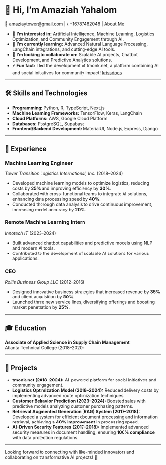 # 👋 Hi, I’m Amaziah Yahalom
📧 amaziaytower@gmail.com | 📞 +16787482048 | [About Me](https://amazia-ai-portfolio.vercel.app/) 

- 👀 **I’m interested in:** Artificial Intelligence, Machine Learning, Logistics Optimization, and Community Engagement through AI.  
- 🌱 **I’m currently learning:** Advanced Natural Language Processing, LangChain integrations, and cutting-edge AI tools.  
- 💞️ **I’m looking to collaborate on:** Scalable AI projects, Chatbot Development, and Predictive Analytics solutions.  
- ⚡ **Fun fact:** I led the development of tmonk.net, a platform combining AI and social initiatives for community impact! 
[krissdocs](https://kriss-docs.vercel.app/)
---

## 🛠️ Skills and Technologies
- **Programming:** Python, R, TypeScript, Next.js  
- **Machine Learning Frameworks:** TensorFlow, Keras, LangChain  
- **Cloud Platforms:** AWS, Google Cloud Platform  
- **Databases:** PostgreSQL, Supabase  
- **Frontend/Backend Development:** MaterialUI, Node.js, Express, Django  

---

## 📜 Experience

### Machine Learning Engineer  
*Tower Transition Logistics International, Inc.* (2018–2024)  
- Developed machine learning models to optimize logistics, reducing costs by **25%** and improving efficiency by **30%**.  
- Collaborated with cross-functional teams to integrate AI solutions, enhancing data processing speed by **40%**.  
- Conducted thorough data analysis to drive continuous improvement, increasing model accuracy by **20%**.

### Remote Machine Learning Intern  
*Innotech IT* (2023–2024)  
- Built advanced chatbot capabilities and predictive models using NLP and modern AI tools.  
- Contributed to the development of scalable AI solutions for various applications.

### CEO  
*Rollis Business Group LLC* (2012–2016)  
- Designed innovative business strategies that increased revenue by **35%** and client acquisition by **50%**.  
- Launched three new service lines, diversifying offerings and boosting market penetration by **25%**.

---

## 🎓 Education
**Associate of Applied Science in Supply Chain Management**  
Atlanta Technical College (2018–2020)

---

## 🚀 Projects
- **tmonk.net (2018–2024):** AI-powered platform for social initiatives and community engagement.  
- **Logistics Optimization Model (2018–2024):** Reduced delivery costs by implementing advanced route optimization techniques.  
- **Customer Behavior Prediction (2023–2024):** Boosted sales with predictive models analyzing customer purchasing patterns.  
- **Retrieval Augmented Generation (RAG) System (2017–2018):** Developed a system for efficient document processing and information retrieval, achieving a **40% improvement** in processing speed.  
- **AI-Driven Security Features (2017–2018):** Implemented advanced security measures in document handling, ensuring **100% compliance** with data protection regulations.

---

Looking forward to connecting with like-minded innovators and collaborating on transformative AI projects! 🚀
